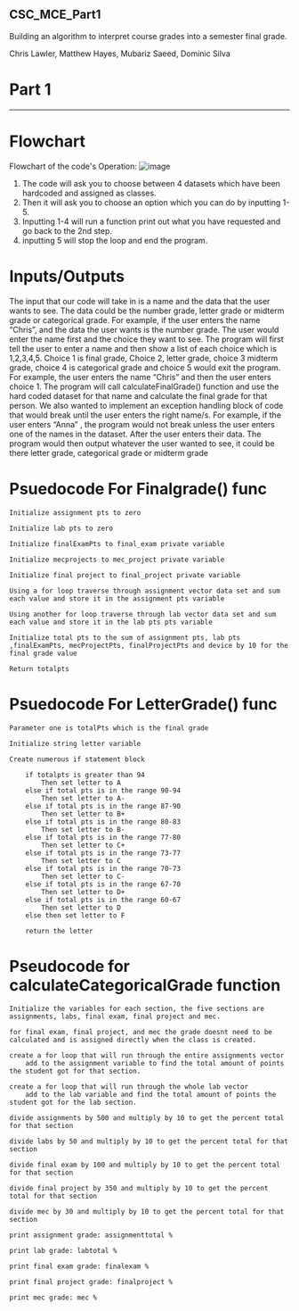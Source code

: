 ## CSC_MCE_Part1

Building an algorithm to interpret course grades into a semester final grade.

Chris Lawler, Matthew Hayes, Mubariz Saeed, Dominic Silva

# Part 1
_________________________________________________________________________________________________________________________________________________________________________
# Flowchart 
Flowchart of the code's Operation:
![image](https://user-images.githubusercontent.com/98554125/198723424-be053a11-851e-42b4-8079-db8228211be6.png)
1. The code will ask you to choose between 4 datasets which have been hardcoded and assigned as classes.
2. Then it will ask you to choose an option which you can do by inputting 1-5.
3. Inputting 1-4 will run a function print out what you have requested and go back to the 2nd step.
4. inputting 5 will stop the loop and end the program.






# Inputs/Outputs
The input that our code will take in is a name and the data that the user wants to see. The data could be the number grade, letter grade or midterm grade or categorical grade. For example, if the user enters the name “Chris”, and the data the user wants is the number grade. The user would enter the name first and the choice they want to see. The program will first tell the user to enter a name and then show a list of each choice which is 1,2,3,4,5. Choice 1 is final grade, Choice 2, letter grade, choice 3 midterm grade, choice 4 is categorical grade and choice 5 would exit the program. For example, the user enters the name “Chris” and then the user enters choice 1. The program will call calculateFinalGrade() function and use the hard coded dataset for that name and calculate the final grade for that person. We also wanted to implement an exception handling block of code that would break until the user enters the right name/s. For example, if the user enters “Anna” , the program would not break unless the user enters one of the names in the dataset. After the user enters their data. The program would then output whatever the user wanted to see, it could be there letter grade, categorical grade or midterm grade



# Psuedocode For Finalgrade() func
	Initialize assignment pts to zero

	Initialize lab pts to zero

	Initialize finalExamPts to final_exam private variable 

	Initialize mecprojects to mec_project private variable 

	Initialize final project to final_project private variable

	Using a for loop traverse through assignment vector data set and sum each value and store it in the assignment pts variable

	Using another for loop traverse through lab vector data set and sum each value and store it in the lab pts pts variable

	Initialize total pts to the sum of assignment pts, lab pts ,finalExamPts, mecProjectPts, finalProjectPts and device by 10 for the final grade value

	Return totalpts 

# Psuedocode For LetterGrade() func
	Parameter one is totalPts which is the final grade
  
	Initialize string letter variable
  
	Create numerous if statement block
  
		if totalpts is greater than 94
			Then set letter to A
		else if total pts is in the range 90-94
			Then set letter to A-
		else if total pts is in the range 87-90
			Then set letter to B+
		else if total pts is in the range 80-83
			Then set letter to B-
		else if total pts is in the range 77-80
			Then set letter to C+
		else if total pts is in the range 73-77
			Then set letter to C
		else if total pts is in the range 70-73
			Then set letter to C-
		else if total pts is in the range 67-70
			Then set letter to D+
		else if total pts is in the range 60-67
			Then set letter to D
		else then set letter to F
		
		return the letter
# Pseudocode for calculateCategoricalGrade function
	Initialize the variables for each section, the five sections are assignments, labs, final exam, final project and mec.
	
	for final exam, final project, and mec the grade doesnt need to be calculated and is assigned directly when the class is created.
	
	create a for loop that will run through the entire assignments vector
		add to the assignment variable to find the total amount of points the student got for that section.
		
	create a for loop that will run through the whole lab vector
		add to the lab variable and find the total amount of points the student got for the lab section.
	
	divide assignments by 500 and multiply by 10 to get the percent total for that section
	
	divide labs by 50 and multiply by 10 to get the percent total for that section
	
	divide final exam by 100 and multiply by 10 to get the percent total for that section
	
	divide final project by 350 and multiply by 10 to get the percent total for that section
	
	divide mec by 30 and multiply by 10 to get the percent total for that section
	
	print assignment grade: assignmenttotal %
	
	print lab grade: labtotal %
	
	print final exam grade: finalexam %
	
	print final project grade: finalproject %
	
	print mec grade: mec %
